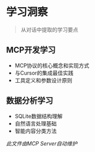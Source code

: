 # 学习洞察

> 从对话中提取的学习要点

## MCP开发学习

- MCP协议的核心概念和实现方式
- 与Cursor的集成最佳实践
- 工具定义和参数设计原则

## 数据分析学习

- SQLite数据结构理解
- 自然语言处理基础
- 智能内容分类方法

*此文件由MCP Server自动维护*
